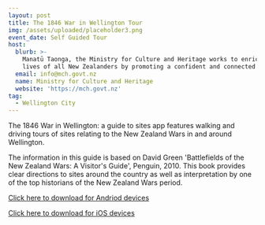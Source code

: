 ```yaml
---
layout: post
title: The 1846 War in Wellington Tour
img: /assets/uploaded/placeholder3.png
event_date: Self Guided Tour
host:
  blurb: >-
    Manatū Taonga, the Ministry for Culture and Heritage works to enrich the
    lives of all New Zealanders by promoting a confident and connected culture.
  email: info@mch.govt.nz
  name: Ministry for Culture and Heritage
  website: 'https://mch.govt.nz'
tag:
  - Wellington City
---
```

The 1846 War in Wellington: a guide to sites app features walking and driving tours of sites relating to the New Zealand Wars in and around Wellington. 

The information in this guide is based on David Green 'Battlefields of the New Zealand Wars: A Visitor's Guide', Penguin, 2010. This book provides clear directions to sites around the country as well as interpretation by one of the top historians of the New Zealand Wars period.

[Click here to download for Andriod devices](https://play.google.com/store/apps/details?id=com.mytoursapp.android.app387)

[Click here to download for iOS devices](https://itunes.apple.com/nz/app/1846-war-in-wellington-guide/id694881195?mt=8)
